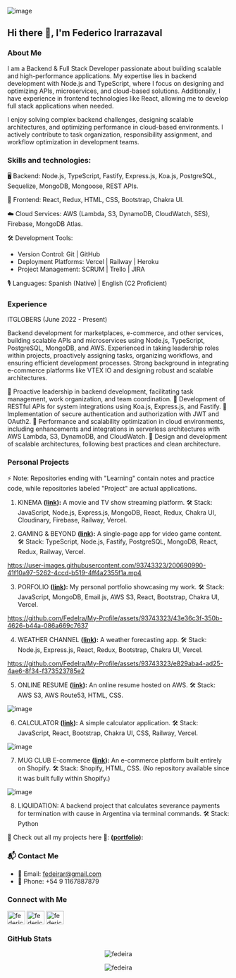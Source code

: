![image](https://github.com/FedeIra/My-Profile/assets/93743323/16fdaea4-4d87-4c03-9a9b-2ec4fd43a46f)

## Hi there 👋, I'm Federico Irarrazaval

### About Me
I am a Backend & Full Stack Developer passionate about building scalable and high-performance applications. My expertise lies in backend development with Node.js and TypeScript, where I focus on designing and optimizing APIs, microservices, and cloud-based solutions. Additionally, I have experience in frontend technologies like React, allowing me to develop full stack applications when needed.

I enjoy solving complex backend challenges, designing scalable architectures, and optimizing performance in cloud-based environments. I actively contribute to task organization, responsibility assignment, and workflow optimization in development teams.

### Skills and technologies:

🖥️ Backend: Node.js, TypeScript, Fastify, Express.js, Koa.js, PostgreSQL, Sequelize, MongoDB, Mongoose, REST APIs.

📱 Frontend: React, Redux, HTML, CSS, Bootstrap, Chakra UI.

☁️ Cloud Services: AWS (Lambda, S3, DynamoDB, CloudWatch, SES), Firebase, MongoDB Atlas.

🛠️ Development Tools:

- Version Control: Git | GitHub
- Deployment Platforms: Vercel | Railway | Heroku
- Project Management: SCRUM | Trello | JIRA

🎙️ Languages: Spanish (Native) | English (C2 Proficient)

### Experience
ITGLOBERS (June 2022 - Present)

Backend development for marketplaces, e-commerce, and other services, building scalable APIs and microservices using Node.js, TypeScript, PostgreSQL, MongoDB, and AWS. Experienced in taking leadership roles within projects, proactively assigning tasks, organizing workflows, and ensuring efficient development processes. Strong background in integrating e-commerce platforms like VTEX IO and designing robust and scalable architectures.

🔹 Proactive leadership in backend development, facilitating task management, work organization, and team coordination.
🔹 Development of RESTful APIs for system integrations using Koa.js, Express.js, and Fastify.
🔹 Implementation of secure authentication and authorization with JWT and OAuth2.
🔹 Performance and scalability optimization in cloud environments, including enhancements and integrations in serverless architectures with AWS Lambda, S3, DynamoDB, and CloudWatch.
🔹 Design and development of scalable architectures, following best practices and clean architecture.

### Personal Projects
⚡ Note: Repositories ending with "Learning" contain notes and practice code, while repositories labeled "Project" are actual applications.

1) KINEMA **([link](https://kinema-entertainment.vercel.app/)):** A movie and TV show streaming platform.
🛠 Stack: JavaScript, Node.js, Express.js, MongoDB, React, Redux, Chakra UI, Cloudinary, Firebase, Railway, Vercel.

2) GAMING & BEYOND **([link](https://gaming-beyond-v2.vercel.app/)):** A single-page app for video game content.
🛠 Stack: TypeScript, Node.js, Fastify, PostgreSQL, MongoDB, React, Redux, Railway, Vercel.

https://user-images.githubusercontent.com/93743323/200690990-41f10a97-5262-4ccd-b519-4ff4a2355f1a.mp4

3) PORFOLIO **([link](https://portfolio-fedeira.vercel.app)):** My personal portfolio showcasing my work.
🛠 Stack: JavaScript, MongoDB, Email.js, AWS S3, React, Bootstrap, Chakra UI, Vercel.

https://github.com/FedeIra/My-Profile/assets/93743323/43e36c3f-350b-4626-b44a-086a669c7637

4) WEATHER CHANNEL **([link](https://project-weather-fi.vercel.app)):** A weather forecasting app.
🛠 Stack: Node.js, Express.js, React, Redux, Bootstrap, Chakra UI, Vercel.

https://github.com/FedeIra/My-Profile/assets/93743323/e829aba4-ad25-4ae6-8f34-f373523785e2

5) ONLINE RESUME **([link](http://fedeira.xyz/)):** An online resume hosted on AWS.
🛠 Stack: AWS S3, AWS Route53, HTML, CSS.

![image](https://github.com/FedeIra/My-Profile/assets/93743323/d89145d0-0c9d-403a-a190-9febb8ea2227)

6) CALCULATOR **([link](http://fedeira.xyz/](https://calculator-project-fedeira.vercel.app))):** A simple calculator application.
🛠 Stack: JavaScript, React, Bootstrap, Chakra UI, CSS, Railway, Vercel.

![image](https://github.com/FedeIra/My-Profile/assets/93743323/72f45435-6e36-4913-b7eb-5a810a88cdff)

7) MUG CLUB E-commerce **([link](https://calculator-project-fedeira.vercel.app](https://www.youtube.com/watch?v=ZcsY4dQkY8w))):** An e-commerce platform built entirely on Shopify.
🛠 Stack: Shopify, HTML, CSS. (No repository available since it was built fully within Shopify.)

![image](https://github.com/FedeIra/My-Profile/assets/93743323/32ff43a2-68ad-4a49-87cc-825e0dd62d19)

8) LIQUIDATION: A backend project that calculates severance payments for termination with cause in Argentina via terminal commands.
🛠 Stack: Python

🔹 Check out all my projects here 👜: **([portfolio](https://portfolio-fedeira.vercel.app)):**

### 📬 Contact Me
- 📧 Email: [fedeirar@gmail.com](mailto:fedeirar@gmail.com)
- 📱 Phone: +54 9 1167887879

### Connect with Me
<p align="left">
<a href="https://www.linkedin.com/in/federico-irarr%C3%A1zaval-314b89a1" target="blank"><img align="center" src="https://raw.githubusercontent.com/rahuldkjain/github-profile-readme-generator/master/src/images/icons/Social/linked-in-alt.svg" alt="federico irarrázaval" height="30" width="40" /></a>
<a href="https://www.instagram.com/fedeira/" target="blank"><img align="center" src="https://raw.githubusercontent.com/rahuldkjain/github-profile-readme-generator/master/src/images/icons/Social/instagram.svg" alt="federico irarrázaval" height="30" width="40" /></a>
<a href="https://www.facebook.com/fede.irarrazaval" target="blank"><img align="center" src="https://raw.githubusercontent.com/rahuldkjain/github-profile-readme-generator/master/src/images/icons/Social/facebook.svg" alt="federico irarrázaval" height="30" width="40" /></a>
</p>

### GitHub Stats
<p align="center">
  <img src="https://github-readme-stats.vercel.app/api/top-langs/?username=fedeira&layout=compact&langs_count=8&theme=algolia" alt="fedeira" />
</p>
<p align="center">
  <img src="https://github-readme-stats.vercel.app/api?username=fedeira&show_icons=true&theme=algolia" alt="fedeira" />
</p>
